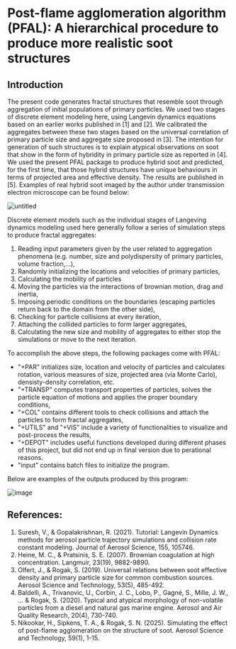 Post-flame agglomeration algorithm (PFAL): A hierarchical procedure to produce more realistic soot structures
===

## Introduction
The present code generates fractal structures that resemble soot through aggregation of initial populations of primary particles. We used two stages of discrete element modeling here, using Langevin dynamics equations based on an earlier works published in [1] and [2]. We calibrated the aggregates between these two stages based on the universal correlation of primary particle size and aggregate size proposed in [3]. The intention for generation of such structures is to explain atypical observations on soot that show in the form of hybridity in primary particle size as reported in [4]. We used the present PFAL package to produce hybrid soot and predicted, for the first time, that those hybrid structures have unique behaviours in terms of projected area and effective density. The results are published in [5]. Examples of real hybrid soot imaged by the author under transmission electron microscope can be found below:

![untitled](https://github.com/user-attachments/assets/db858f62-1e22-471c-90ad-dc06329de681)

Discrete element models such as the individual stages of Langeving dynamics modeling used here generally follow a series of simulation steps to produce fractal aggregates:
1. Reading input parameters given by the user related to aggregation phenomena (e.g. number, size and polydispersity of primary particles, volume fraction,...),
2. Randomly initializing the locations and velocities of primary particles,
3. Calculating the mobility of particles
4. Moving the particles via the interactions of brownian motion, drag and inertia,
5. Imposing periodic conditions on the boundaries (escaping particles return back to the domain from the other side),
6. Checking for particle collisions at every iteration,
7. Attaching the collided particles to form larger aggregates,
8. Calculating the new size and mobility of aggregates to either stop the simulations or move to the next iteration.

To accomplish the above steps, the following packages come with PFAL:
* "+PAR" initializes size, location and velocity of particles and calculates rotation, various measures of size, projected area (via Monte Carlo), densisty-density correlation, etc.
* "+TRANSP" computes transport properties of particles, solves the particle equation of motions and applies the proper boundary conditions,
* "+COL" contains different tools to check collisions and attach the particles to form fractal aggregates,
* "+UTILS" and "+VIS" include a variety of functionalities to visualize and post-process the results,
* "+DEPOT" includes useful functions developed during different phases of this project, but did not end up in final version due to perational reasons.
* "input" contains batch files to initialize the program.

Below are examples of the outputs produced by this program:

![image](https://github.com/user-attachments/assets/6c4902be-6d6a-4ed0-847a-68a19cb2c083)

## References:
1. Suresh, V., & Gopalakrishnan, R. (2021). Tutorial: Langevin Dynamics methods for aerosol particle trajectory simulations and collision rate constant modeling. Journal of Aerosol Science, 155, 105746.
2. Heine, M. C., & Pratsinis, S. E. (2007). Brownian coagulation at high concentration. Langmuir, 23(19), 9882-9890.
3. Olfert, J., & Rogak, S. (2019). Universal relations between soot effective density and primary particle size for common combustion sources. Aerosol Science and Technology, 53(5), 485-492.
4. Baldelli, A., Trivanovic, U., Corbin, J. C., Lobo, P., Gagné, S., Mille, J. W., ... & Rogak, S. (2020). Typical and atypical morphology of non-volatile particles from a diesel and natural gas marine engine. Aerosol and Air Quality Research, 20(4), 730-740.
5. Nikookar, H., Sipkens, T. A., & Rogak, S. N. (2025). Simulating the effect of post-flame agglomeration on the structure of soot. Aerosol Science and Technology, 59(1), 1-15.
